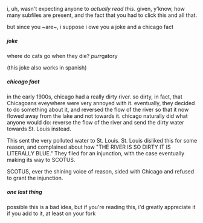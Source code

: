 i, uh, wasn't expecting anyone to _actually read this_. given, y'know, how many subfiles are present, and the fact that you had to click this and all that.

but since you ~are~, i suppose i owe you a joke and a chicago fact

##### joke

where do cats go when they die?
*purr*gatory

(this joke also works in spanish)

##### chicago fact

in the early 1900s, chicago had a really dirty river. so dirty, in fact, that Chicagoans eveywhere were very annoyed with it. eventually, they decided to do something about it, and reversed the flow of the river so that it now flowed away from the lake and not towards it. chicago naturally did what anyone would do: reverse the flow of the river and send the dirty water towards St. Louis instead.

This sent the very polluted water to St. Louis. St. Louis disliked this for some reason, and complained about how "THE RIVER IS SO DIRTY IT IS LITERALLY BLUE." They filed for an injunction, with the case eventually making its way to SCOTUS. 

SCOTUS, ever the shining voice of reason, sided with Chicago and refused to grant the injunction.


##### one last thing

possible this is a bad idea, but if you're reading this, i'd greatly appreciate it if you add to it, at least on your fork
